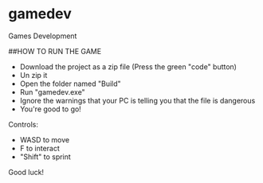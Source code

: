 # gamedev
Games Development

##HOW TO RUN THE GAME
- Download the project as a zip file (Press the green "code" button)
- Un zip it
- Open the folder named "Build"
- Run "gamedev.exe"
- Ignore the warnings that your PC is telling you that the file is dangerous
- You're good to go!

Controls:
- WASD to move
- F to interact 
- "Shift" to sprint

Good luck!
